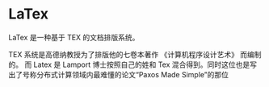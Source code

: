 # LaTex

LaTex 是一种基于 TEX 的文档排版系统。

TEX 系统是高德纳教授为了排版他的七卷本著作 《计算机程序设计艺术》 而编制的。
而 Latex 是 Lamport 博士按照自己的姓和 Tex 混合得到。同时这位也是写出了号称分布式计算领域内最难懂的论文“Paxos Made Simple”的那位